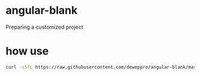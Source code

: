 # angular-blank
Preparing a customized project

# how use

```bash
curl -sSfL https://raw.githubusercontent.com/deweppro/angular-blank/master/install.sh | sh -s v14
```
